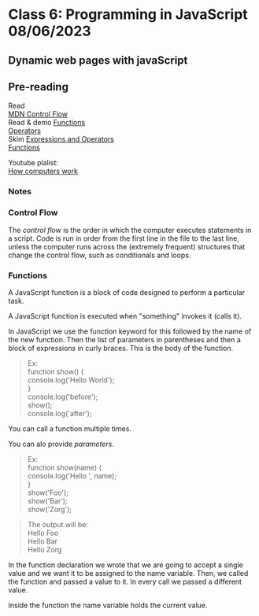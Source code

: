 # Class 6: Programming in JavaScript 08/06/2023
## Dynamic web pages with javaScript
## Pre-reading
Read  
[MDN Control Flow](https://developer.mozilla.org/en-US/docs/Glossary/Control_flow)   
Read & demo
[Functions](https://www.w3schools.com/js/js_functions.asp)  
[Operators]()  
Skim
[Expressions and Operators]()  
[Functions]()  

Youtube plalist:  
[How computers work ](https://meyerweb.com/eric/tools/css/reset/)

### Notes

### Control Flow
The *control flow* is the order in which the computer executes statements in a script.
Code is run in order from the first line in the file to the last line, unless the computer runs across the (extremely frequent) structures that change the control flow, such as conditionals and loops.

### Functions
A JavaScript function is a block of code designed to perform a particular task.

A JavaScript function is executed when "something" invokes it (calls it).

In JavaScript we use the function keyword for this followed by the name of the new function. Then the list of parameters in parentheses and then a block of expressions in curly braces. This is the body of the function.
>Ex:  
function show() {  
  console.log('Hello World');  
}  
console.log('before');  
show();  
console.log('after');  

You can call a function multiple times.  

You can alo provide *parameters*.  
>Ex:  
function show(name) {  
  console.log('Hello ', name);  
}  
show('Foo');  
show('Bar');  
show('Zorg');  

>The output will be:  
Hello Foo  
Hello Bar  
Hello Zorg  

In the function declaration we wrote that we are going to accept a single value and we want it to be assigned to the name variable. Then, we called the function and passed a value to it. In every call we passed a different value.

Inside the function the name variable holds the current value.

